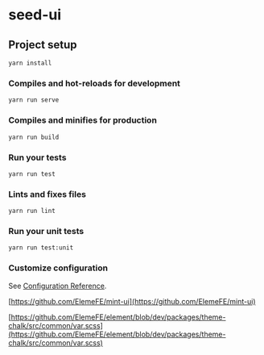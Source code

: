 # seed-ui

## Project setup
```
yarn install
```

### Compiles and hot-reloads for development
```
yarn run serve
```

### Compiles and minifies for production
```
yarn run build
```

### Run your tests
```
yarn run test
```

### Lints and fixes files
```
yarn run lint
```

### Run your unit tests
```
yarn run test:unit
```

### Customize configuration
See [Configuration Reference](https://cli.vuejs.org/config/).

[https://github.com/ElemeFE/mint-ui](https://github.com/ElemeFE/mint-ui)

[https://github.com/ElemeFE/element/blob/dev/packages/theme-chalk/src/common/var.scss](https://github.com/ElemeFE/element/blob/dev/packages/theme-chalk/src/common/var.scss)